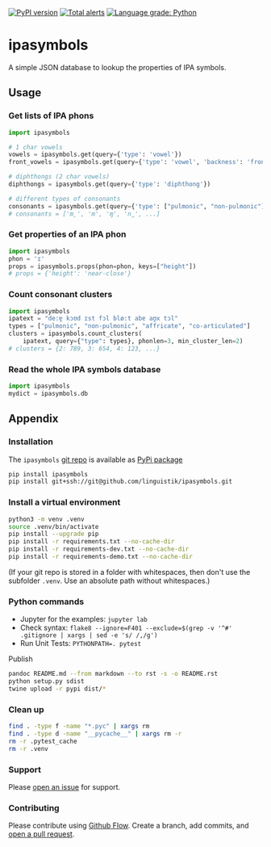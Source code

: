 [![PyPI version](https://badge.fury.io/py/ipasymbols.svg)](https://badge.fury.io/py/ipasymbols)
[![Total alerts](https://img.shields.io/lgtm/alerts/g/linguistik/ipasymbols.svg?logo=lgtm&logoWidth=18)](https://lgtm.com/projects/g/linguistik/ipasymbols/alerts/)
[![Language grade: Python](https://img.shields.io/lgtm/grade/python/g/linguistik/ipasymbols.svg?logo=lgtm&logoWidth=18)](https://lgtm.com/projects/g/linguistik/ipasymbols/context:python)


# ipasymbols
A simple JSON database to lookup the properties of IPA symbols.

## Usage

### Get lists of IPA phons
```py
import ipasymbols

# 1 char vowels
vowels = ipasymbols.get(query={'type': 'vowel'})
front_vowels = ipasymbols.get(query={'type': 'vowel', 'backness': 'front'})

# diphthongs (2 char vowels)
diphthongs = ipasymbols.get(query={'type': 'diphthong'})

# different types of consonants
consonants = ipasymbols.get(query={'type': ["pulmonic", "non-pulmonic"]})
# consonants = ['m̥', 'm', 'ɱ', 'n̼', ...]
```


### Get properties of an IPA phon
```py
import ipasymbols
phon = 'ɪ'
props = ipasymbols.props(phon=phon, keys=["height"])
# props = {'height': 'near-close'}
```


### Count consonant clusters
```py
import ipasymbols
ipatext = "de:ɐ̯ kɔʊd ɪst fɔl blø:t abɐ aʊ̯x tɔl"
types = ["pulmonic", "non-pulmonic", "affricate", "co-articulated"]
clusters = ipasymbols.count_clusters(
    ipatext, query={"type": types}, phonlen=3, min_cluster_len=2)
# clusters = {2: 789, 3: 654, 4: 123, ...}
```


### Read the whole IPA symbols database

```py
import ipasymbols
mydict = ipasymbols.db
```


## Appendix

### Installation
The `ipasymbols` [git repo](http://github.com/linguistik/ipasymbols) is available as [PyPi package](https://pypi.org/project/ipasymbols)

```sh
pip install ipasymbols
pip install git+ssh://git@github.com/linguistik/ipasymbols.git
```

### Install a virtual environment

```sh
python3 -m venv .venv
source .venv/bin/activate
pip install --upgrade pip
pip install -r requirements.txt --no-cache-dir
pip install -r requirements-dev.txt --no-cache-dir
pip install -r requirements-demo.txt --no-cache-dir
```

(If your git repo is stored in a folder with whitespaces, then don't use the subfolder `.venv`. Use an absolute path without whitespaces.)

### Python commands

* Jupyter for the examples: `jupyter lab`
* Check syntax: `flake8 --ignore=F401 --exclude=$(grep -v '^#' .gitignore | xargs | sed -e 's/ /,/g')`
* Run Unit Tests: `PYTHONPATH=. pytest`

Publish

```sh
pandoc README.md --from markdown --to rst -s -o README.rst
python setup.py sdist 
twine upload -r pypi dist/*
```

### Clean up 

```sh
find . -type f -name "*.pyc" | xargs rm
find . -type d -name "__pycache__" | xargs rm -r
rm -r .pytest_cache
rm -r .venv
```


### Support
Please [open an issue](https://github.com/linguistik/ipasymbols/issues/new) for support.


### Contributing
Please contribute using [Github Flow](https://guides.github.com/introduction/flow/). Create a branch, add commits, and [open a pull request](https://github.com/linguistik/ipasymbols/compare/).
